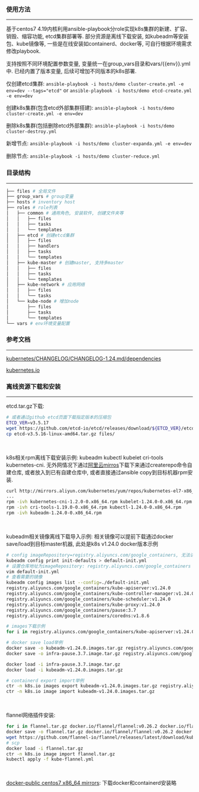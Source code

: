 ### 使用方法
---
基于centos7 4.19内核利用ansible-playbook分role实现k8s集群的新建、扩容、销毁、缩容功能, etcd集群部署等. 部分资源是离线下载安装, 如kubeadm等安装包、kube镜像等, 一些是在线安装如containerd、docker等, 可自行根据环境需求修改playbook.

支持按照不同环境配置参数变量, 变量统一在group_vars目录和vars/{{env}}.yml中. 已经内置了版本变量, 后续可增加不同版本的k8s部署.

仅创建etcd集群: `ansible-playbook -i hosts/demo cluster-create.yml -e env=dev --tags="etcd"` or `ansible-playbook -i hosts/demo etcd-create.yml -e env=dev`

创建k8s集群(包含etcd外部集群搭建): `ansible-playbook -i hosts/demo cluster-create.yml -e env=dev`

删除k8s集群(包括删除etcd外部集群): `ansible-playbook -i hosts/demo cluster-destroy.yml`

新增节点: `ansible-playbook -i hosts/demo cluster-expanda.yml -e env=dev`

删除节点: `ansible-playbook -i hosts/demo cluster-reduce.yml`

### 目录结构
---
```bash
├── files # 全局文件
├── group_vars # group变量
├── hosts # inventory host
├── roles # role列表
│   ├── common # 通用角色, 安装软件, 创建文件夹等
│   │   ├── files
│   │   ├── tasks
│   │   └── templates
│   ├── etcd # 创建etcd集群
│   │   ├── files
│   │   ├── handlers
│   │   ├── tasks
│   │   └── templates
│   ├── kube-master # 创建master, 支持多master
│   │   ├── files
│   │   ├── tasks
│   │   └── templates
│   ├── kube-network # 应用网络
│   │   ├── files
│   │   └── tasks
│   └── kube-node # 增加node
│       ├── files
│       ├── tasks
│       └── templates
└── vars # env环境变量配置
```


### 参考文档
---
[kubernetes/CHANGELOG/CHANGELOG-1.24.md/dependencies](https://github.com/kubernetes/kubernetes/blob/master/CHANGELOG/CHANGELOG-1.24.md#dependencies)

[kubernetes.io](https://kubernetes.io/zh-cn/docs/setup/production-environment/tools/kubeadm/install-kubeadm/)

### 离线资源下载和安装
---
etcd.tar.gz下载:
```bash
# 或者通过github etcd页面下载指定版本的压缩包
ETCD_VER=v3.5.17
wget https://github.com/etcd-io/etcd/releases/download/${ETCD_VER}/etcd-${ETCD_VER}-linux-amd64.tar.gz
cp etcd-v3.5.16-linux-amd64.tar.gz files/
```

<br>

k8s相关rpm离线下载安装示例: kubeadm kubectl kubelet cri-tools kubernetes-cni. 无外网情况下通过[阿里云mirros](http://mirrors.aliyun.com/kubernetes/yum/repos/kubernetes-el7-x86_64/Packages)下载下来通过createrepo命令自建仓库, 或者放入到已有自建仓库中, 或者直接通过ansible copy到目标机器rpm安装. 
```bash
curl http://mirrors.aliyun.com/kubernetes/yum/repos/kubernetes-el7-x86_64/Packages/de422b616a367cafae90aef704625fc34b0b222353f4fb59235bb3cf2f9d0988-kubelet-1.24.0-0.x86_64.rpm -o kubelet-1.24.0-0.x86_64.rpm
...
rpm -ivh kubernetes-cni-1.2.0-0.x86_64.rpm kubelet-1.24.0-0.x86_64.rpm
rpm -ivh cri-tools-1.19.0-0.x86_64.rpm kubectl-1.24.0-0.x86_64.rpm
rpm -ivh kubeadm-1.24.0-0.x86_64.rpm
```

<br>

kubeadm相关镜像离线下载导入示例: 相关镜像可以提前下载通过docker save/load到目标master机器, 此处是k8s v1.24.0 docker版本示例
```bash
# config imageRepository=registry.aliyuncs.com/google_containers, 无法访问公网的情况下提前下载并save
kubeadm config print init-defaults > default-init.yml
# 设置仓库地址为imageRepository: registry.aliyuncs.com/google_containers
vim default-init.yml 
# 查看需要的镜像
kubeadm config images list --config=./default-init.yml
registry.aliyuncs.com/google_containers/kube-apiserver:v1.24.0
registry.aliyuncs.com/google_containers/kube-controller-manager:v1.24.0
registry.aliyuncs.com/google_containers/kube-scheduler:v1.24.0
registry.aliyuncs.com/google_containers/kube-proxy:v1.24.0
registry.aliyuncs.com/google_containers/pause:3.7
registry.aliyuncs.com/google_containers/coredns:v1.8.6

# images下载示例
for i in registry.aliyuncs.com/google_containers/kube-apiserver:v1.24.0 registry.aliyuncs.com/google_containers/kube-controller-manager:v1.24.0 registry.aliyuncs.com/google_containers/kube-scheduler:v1.24.0 registry.aliyuncs.com/google_containers/kube-proxy:v1.24.0 registry.aliyuncs.com/google_containers/pause:3.2 registry.aliyuncs.com/google_containers/coredns:1.6.7;do docker pull $i;done

# docker save load举例
docker save -o kubeadm-v1.24.0.images.tar.gz registry.aliyuncs.com/google_containers/kube-apiserver:v1.27.0 registry.aliyuncs.com/google_containers/kube-controller-manager:v1.27.0 registry.aliyuncs.com/google_containers/kube-scheduler:v1.27.0 registry.aliyuncs.com/google_containers/kube-proxy:v1.27.0 registry.aliyuncs.com/google_containers/pause:3.9 registry.aliyuncs.com/google_containers/coredns:v1.10.1
docker save -o infra-pause.3.7.image.tar.gz registry.aliyuncs.com/google_containers/pause:3.7

docker load -i infra-pause.3.7.image.tar.gz
docker load -i kubeadm-v1.24.0.images.tar.gz

# containerd export import举例
ctr -n k8s.io images export kubeadm-v1.24.0.images.tar.gz registry.aliyuncs.com/google_containers/coredns:v1.8.6 xxx
ctr -n k8s.io image import kubeadm-v1.24.0.images.tar.gz
```

<br>

flannel网络插件安装:
```bash
for i in flannel.tar.gz docker.io/flannel/flannel:v0.26.2 docker.io/flannel/flannel-cni-plugin:v1.6.0-flannel1 docker.io/flannel/flannel:v0.26.2;do docker pull $i; done
docker save -o flannel.tar.gz docker.io/flannel/flannel:v0.26.2 docker.io/flannel/flannel-cni-plugin:v1.6.0-flannel1 docker.io/flannel/flannel:v0.26.2
wget https://github.com/flannel-io/flannel/releases/latest/download/kube-flannel.yml 
# scp 
docker load -i flannel.tar.gz
ctr -n k8s.io image import flannel.tar.gz
kubectl apply -f kube-flannel.yml 
```

<br>

[docker-public centos7 x86_64 mirrors](https://download.docker.com/linux/centos/7/x86_64/stable/Packages/): 下载docker和containerd安装略


